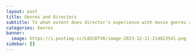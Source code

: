 ```yaml
---
layout: post
title: Genres and Directors
subtitle: To what extent does director's experience with movie genres affect the success of the movie?
categories: Genres
banner:
  image: https://i.postimg.cc/L8ZnDTVR/image-2023-12-11-214623541.png
sidebar: []
---
```


